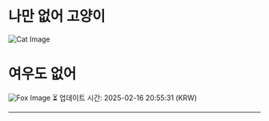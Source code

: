 
# 나만 없어 고양이

![Cat Image](https://cdn2.thecatapi.com/images/7rf.jpg)

# 여우도 없어
![Fox Image](https://randomfox.ca/images/6.jpg)
⏳ 업데이트 시간: 2025-02-16 20:55:31 (KRW)

---

